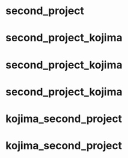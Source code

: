 # second_project
# second_project_kojima
# second_project_kojima
# second_project_kojima
# kojima_second_project
# kojima_second_project
